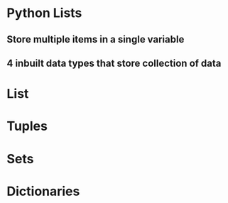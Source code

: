 # Python Lists

## Store multiple items in a single variable

## 4 inbuilt data types that store collection of data

# List

# Tuples

# Sets

# Dictionaries
